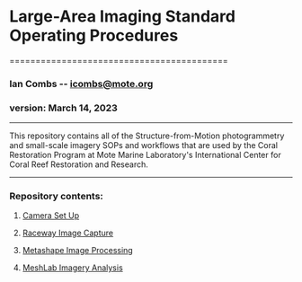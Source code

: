 # Large-Area Imaging Standard Operating Procedures
==========================================

### Ian Combs -- <icombs@mote.org>
### version: March 14, 2023	

------------------------------------------------------------------------
This repository contains all of the Structure-from-Motion photogrammetry and small-scale imagery SOPs and workflows that are used by the Coral Restoration Program at Mote Marine Laboratory's International Center for Coral Reef Restoration and Research. 

------------------------------------------------------------------------

### Repository contents:

1. [Camera Set Up](https://Mote-Coral-Reef-Restoration.github.io/MoteSOPs/smallScaleSfm/1.cameraSetUpSOP)

2. [Raceway Image Capture](https://Mote-Coral-Reef-Restoration.github.io/MoteSOPs/smallScaleSfm/2.racewayImageCaptureSOP)

3. [Metashape Image Processing](https://Mote-Coral-Reef-Restoration.github.io/MoteSOPs/smallScaleSfm/3.metashapeImageryProcessingSOP)

4. [MeshLab Imagery Analysis](https://Mote-Coral-Reef-Restoration.github.io/MoteSOPs/smallScaleSfm/4.meshLabDataExtractionSOP)
